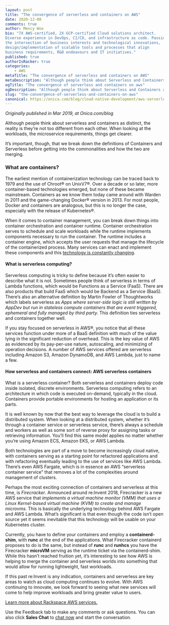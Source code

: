 ```yaml
---
layout: post
title: "The convergence of serverless and containers on AWS"
date: 2020-12-08
comments: true
author: Mency Woo
bio: "7X AWS-certified, 2X GCP-certified Cloud solutions architect. 
Diverse experience in DevOps, CI/CD, and infrastructure as code. Passionate about 
the intersection of business interests and technological innovations, 
design/implementation of scalable tools and processes that align 
business requirements, R&D endeavours and IT initiatives."
published: true
authorIsRacker: true
categories:
    - AWS
metaTitle: "The convergence of serverless and containers on AWS"
metaDescription: "Although people think about Serverless and Containers as distinct, the reality is they’re not too different from each other."
ogTitle: "The convergence of serverless and containers on aws"
ogDescription: "Although people think about Serverless and Containers as distinct, the reality is they’re not too different from each other."
slug: "the-convergence-of-serverless-and-containers-on-aws"
canonical: https://onica.com/blog/cloud-native-development/aws-serverless-containers/
---
```


*Originally published in Mar 2019, at Onica.com/blog*

Although people think about serverless and containers as distinct, the reality is they’re not too different from each other. When looking at the workloads, the microservice requirements, things get clearer. 

<!--more-->

It’s important, though, that we break down the definitions of Containers and Serverless before getting into the commonalities and how the two are merging.

### What are containers?

The earliest mention of containerization technology can be traced back to 1979 and the use of Chroot&reg; on UnixV7&reg;. Over a decade or so later, more container-based technologies emerged, but none of these became mainstream. Containers as we know them today came around with Warden in 2011 and the game-changing Docker&reg; version in 2013. For most people, Docker and containers are analogous, but this is no longer the case, especially with the release of Kubernetes&reg;.

When it comes to container management, you can break down things into container orchestration and container runtime. Container orchestration serves to schedule and scale workloads while the runtime implements components necessary to run the container. The runtime includes a container engine, which accepts the user requests that manage the lifecycle of the containerized process. Many services can enact and implement these components and this [technology is constantly changing](https://insights.onica.com/understanding-containers-on-aws).

#### What is serverless computing?

Serverless computing is tricky to define because it’s often easier to describe what it is not. Sometimes people think of serverless in terms of Lambda functions, which would be Functions as a Service (FaaS). There are also products that build FaaS which would be Backend as a Service (BaaS). There’s also an alternative definition by Martin Fowler of Thoughtworks which labels serverless as *Apps where server-side logic is still written by AppDev but run in stateless compute containers that are event triggered, ephemeral and fully managed by third party.*  This definition ties serverless and containers together well.

If you stay focused on serverless in AWS&reg;, you notice that all these services function under more of a BaaS definition with much of the value lying in the significant reduction of overhead.  This is the key value of AWS as evidenced by its pay-per-use nature, autoscaling, and minimizing of operation decisions. A number of AWS services offered are serverless including Amazon S3, Amazon DynamoDB, and AWS Lambda, just to name a few.

#### How serverless and containers connect: AWS serverless containers
What is a serverless container? Both serverless and containers deploy code inside isolated, discrete environments. Serverless computing refers to an architecture in which code is executed on-demand, typically in the cloud. Containers provide portable environments for hosting an application or its parts.

It is well known by now that the best way to leverage the cloud is to build a distributed system. When looking at a distributed system, whether it’s through a container service or serverless service, there’s always a schedule and workers as well as some sort of reverse proxy for assigning tasks or retrieving information. You’ll find this same model applies no matter whether you’re using Amazon ECS, Amazon EKS, or AWS Lambda.

Both technologies are part of a move to become increasingly cloud native, with containers serving as a starting point for refactored applications and with refactoring eventually leading to the use of services like AWS Lambda. There’s even AWS Fargate, which is in essence an AWS “serverless container service” that removes a lot of the complexities around management of clusters.

Perhaps the most exciting connection of containers and serverless at this time, is *Firecracker*. Announced around re:Invent 2018, Firecracker is a new AWS service that *implements a virtual machine monitor (VMM) that uses a Linux Kernel-based virtual machine (KVM) to create and manage microvms.* This is basically the underlying technology behind AWS Fargate and AWS Lambda.  What’s significant is that even though the code isn’t open source yet it seems inevitable that this technology will be usable on your Kubernetes cluster.

Currently, you have to define your containers and employ a **containerd-shim**, with **runc** at the end of the applications. What Firecracker containerd proposes to do is the same, but instead of **runc** and **runhcs** you have the Firecracker **microVM** serving as the runtime ticket via the containerd-shim. While this hasn’t reached fruition yet, it’s interesting to see how AWS is helping to merge the container and serverless worlds into something that would allow for running lightweight, fast workloads.

If this past re:Invent is any indication, containers and serverless are key areas to watch as cloud computing continues to evolve. With AWS continuing to innovate, we look forward to seeing what new services will come to help improve workloads and bring greater value to users.

<a class="cta teal" id="cta" href="https://www.rackspace.com/cloud/aws">Learn more about Rackspace AWS services.</a>

Use the Feedback tab to make any comments or ask questions. You can also click
**Sales Chat** to [chat now](https://www.rackspace.com/) and start the conversation.
